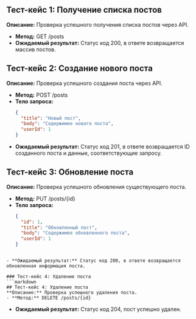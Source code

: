 ## Тест-кейс 1: Получение списка постов
**Описание:** Проверка успешного получения списка постов через API.
- **Метод:** GET /posts
- **Ожидаемый результат:** Статус код 200, в ответе возвращается массив постов.


## Тест-кейс 2: Создание нового поста
**Описание:** Проверка успешного создания поста через API.
- **Метод:** POST /posts
- **Тело запроса:**
  ```json
  {
    "title": "Новый пост",
    "body": "Содержимое нового поста",
    "userId": 1
  }
- **Ожидаемый результат:** Статус код 201, в ответе возвращается ID созданного поста и данные, соответствующие запросу.

## Тест-кейс 3: Обновление поста
**Описание:** Проверка успешного обновления существующего поста.
- **Метод:** PUT /posts/{id}
- **Тело запроса:**
  ```json
  {
    "id": 1,
    "title": "Обновленный пост",
    "body": "Содержимое обновленного поста",
    "userId": 1
  }
```

- **Ожидаемый результат:** Статус код 200, в ответе возвращается обновленная информация поста.

### Тест-кейс 4: Удаление поста
```markdown
## Тест-кейс 4: Удаление поста
**Описание:** Проверка успешного удаления поста.
- **Метод:** DELETE /posts/{id}
```
- **Ожидаемый результат:** Статус код 204, пост успешно удален.
